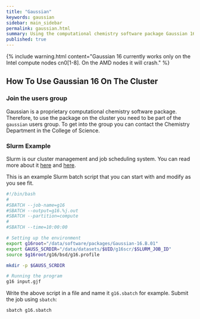 ```yaml
---
title: "Gaussian"
keywords: gaussian
sidebar: main_sidebar
permalink: gaussian.html
summary: Using the computational chemistry software package Gaussian 16
published: true
---
```


{% include warning.html content="Gaussian 16 currently works only on the Intel compute nodes cn0[1-8]. On the AMD nodes it will crash." %}

## How To Use Gaussian 16 On The Cluster

### Join the users group

Gaussian is a proprietary computational chemistry software package. Therefore, to use the package on the cluster you need to be part of the `gaussian` users group. To get into the group you can contact the Chemistry Department in the College of Science.

### Slurm Example

Slurm is our cluster management and job scheduling system. You can read more about it [here](slurm.html) and [here](https://slurm.schedmd.com/overview.html).

This is an example Slurm batch script that you can start with and modify as you see fit.

```bash
#!/bin/bash
#
#SBATCH --job-name=g16
#SBATCH --output=g16.%j.out
#SBATCH --partition=compute
#
#SBATCH --time=10:00:00

# Setting up the environment
export g16root="/data/software/packages/Gaussian-16.B.01"
export GAUSS_SCRDIR="/data/datasets/$UID/g16scr/$SLURM_JOB_ID"
source $g16root/g16/bsd/g16.profile

mkdir -p $GAUSS_SCRDIR

# Running the program
g16 input.gjf
```

Write the above script in a file and name it `g16.sbatch` for example.
Submit the job using `sbatch`:
```bash
sbatch g16.sbatch
```
